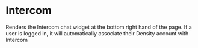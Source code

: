 # Intercom

Renders the Intercom chat widget at the bottom right hand of the page. If a user is logged in, it will automatically associate their Density account with Intercom